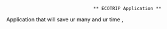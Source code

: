   
                                    ** ECOTRIP Application ** 

Application that will save ur many and ur time , 

